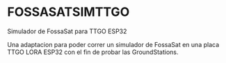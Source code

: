 # FOSSASATSIMTTGO
Simulador de FossaSat para TTGO ESP32

Una adaptacion para poder correr un simulador de FossaSat en una placa TTGO LORA ESP32 con el fin de probar las GroundStations.
